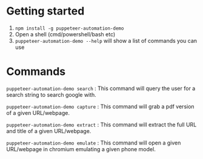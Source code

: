 # Getting started

1. `npm install -g puppeteer-automation-demo`
2. Open a shell (cmd/powershell/bash etc) 
3. `puppeteer-automation-demo --help` will show a list of commands you can use

# Commands

`puppeteer-automation-demo search` : This command will query the user for a search string to search google with.

`puppeteer-automation-demo capture` : This command will grab a pdf version of a given URL/webpage.

`puppeteer-automation-demo extract` : This command will extract the full URL and title of a given URL/webpage.

`puppeteer-automation-demo emulate` : This command will open a given URL/webpage in chromium emulating a given phone model.